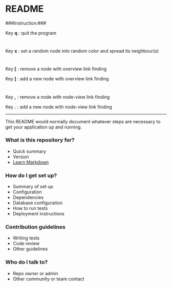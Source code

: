 # README #

###Instruction:###

Key **q** : quit the program
#
Key **x** : set a random node into random color and spread its neighbour(s)
#
Key **[** : remove a node with overview link finding

Key **]** : add a new node with overview link finding
#
Key **,** : remove a node with node-view link finding

Key **.** : add a new node with node-view link finding

***

This README would normally document whatever steps are necessary to get your application up and running.

### What is this repository for? ###

* Quick summary
* Version
* [Learn Markdown](https://bitbucket.org/tutorials/markdowndemo)

### How do I get set up? ###

* Summary of set up
* Configuration
* Dependencies
* Database configuration
* How to run tests
* Deployment instructions

### Contribution guidelines ###

* Writing tests
* Code review
* Other guidelines

### Who do I talk to? ###

* Repo owner or admin
* Other community or team contact